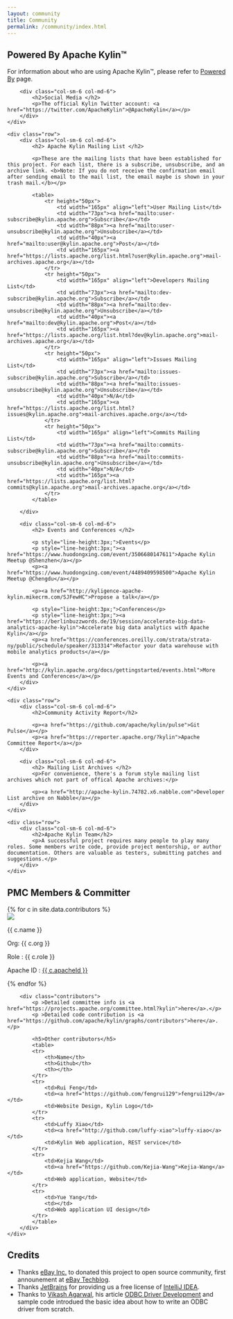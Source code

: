 ```yaml
---
layout: community
title: Community
permalink: /community/index.html
---
```

<div class="container" >
	<div class="row">
		<div class="col-sm-6 col-md-6">
		    <h2> Powered By Apache Kylin™ </h2>
			<p>For information about who are using Apache Kylin™, please refer to <a href="/community/poweredby.html">Powered By</a> page.</p>
		</div>

		<div class="col-sm-6 col-md-6">
		    <h2>Social Media </h2>
		    <p>The official Kylin Twitter account: <a href="https://twitter.com/ApacheKylin">@ApacheKylin</a></p>
		</div>
	</div>

	<div class="row">
		<div class="col-sm-6 col-md-6">
		    <h2> Apache Kylin Mailing List </h2>

		    <p>These are the mailing lists that have been established for this project. For each list, there is a subscribe, unsubscribe, and an archive link. <b>Note: If you do not receive the confirmation email after sending email to the mail list, the email maybe is shown in your trash mail.</b></p>

		    <table>
		        <tr height="50px">
		            <td width="165px" align="left">User Mailing List</td>
		            <td width="73px"><a href="mailto:user-subscribe@kylin.apache.org">Subscribe</a></td>
		            <td width="88px"><a href="mailto:user-unsubscribe@kylin.apache.org">Unsubscribe</a></td>
		            <td width="40px"><a href="mailto:user@kylin.apache.org">Post</a></td>
		            <td width="165px"><a href="https://lists.apache.org/list.html?user@kylin.apache.org">mail-archives.apache.org</a></td>
		        </tr>
		        <tr height="50px">
                    <td width="165px" align="left">Developers Mailing List</td>
                    <td width="73px"><a href="mailto:dev-subscribe@kylin.apache.org">Subscribe</a></td>
                    <td width="88px"><a href="mailto:dev-unsubscribe@kylin.apache.org">Unsubscribe</a></td>
                    <td width="40px"><a href="mailto:dev@kylin.apache.org">Post</a></td>
                    <td width="165px"><a href="https://lists.apache.org/list.html?dev@kylin.apache.org">mail-archives.apache.org</a></td>
                </tr>
                <tr height="50px">
                    <td width="165px" align="left">Issues Mailing List</td>
                    <td width="73px"><a href="mailto:issues-subscribe@kylin.apache.org">Subscribe</a></td>
                    <td width="88px"><a href="mailto:issues-unsubscribe@kylin.apache.org">Unsubscribe</a></td>
                    <td width="40px">N/A</td>
                    <td width="165px"><a href="https://lists.apache.org/list.html?issues@kylin.apache.org">mail-archives.apache.org</a></td>
                </tr>
                <tr height="50px">
                    <td width="165px" align="left">Commits Mailing List</td>
                    <td width="73px"><a href="mailto:commits-subscribe@kylin.apache.org">Subscribe</a></td>
                    <td width="88px"><a href="mailto:commits-unsubscribe@kylin.apache.org">Unsubscribe</a></td>
                    <td width="40px">N/A</td>
                    <td width="165px"><a href="https://lists.apache.org/list.html?commits@kylin.apache.org">mail-archives.apache.org</a></td>
                </tr>           
		    </table>

		</div>
		
        <div class="col-sm-6 col-md-6">
            <h2> Events and Conferences </h2>
            
            <p style="line-height:3px;">Events</p>
            <p style="line-height:3px;"><a href="https://www.huodongxing.com/event/3506680147611">Apache Kylin Meetup @Shenzhen</a></p>
            <p><a href="https://www.huodongxing.com/event/4489409598500">Apache Kylin Meetup @Chengdu</a></p>
            
            <p><a href="http://kyligence-apache-kylin.mikecrm.com/SJFewHC">Propose a talk</a></p>

            <p style="line-height:3px;">Conferences</p>
            <p style="line-height:3px;"><a href="https://berlinbuzzwords.de/19/session/accelerate-big-data-analytics-apache-kylin">Accelerate big data analytics with Apache Kylin</a></p>
            <p><a href="https://conferences.oreilly.com/strata/strata-ny/public/schedule/speaker/313314">Refactor your data warehouse with mobile analytics products</a></p>

            <p><a href="http://kylin.apache.org/docs/gettingstarted/events.html">More Events and Conferences</a></p>
        </div>
	</div>

	<div class="row">
        <div class="col-sm-6 col-md-6">
            <h2>Community Activity Report</h2>

            <p><a href="https://github.com/apache/kylin/pulse">Git Pulse</a></p>
            <p><a href="https://reporter.apache.org/?kylin">Apache Committee Report</a></p>
        </div>
    		
		<div class="col-sm-6 col-md-6">
		    <h2> Mailing List Archives </h2>
		    <p>For convenience, there's a forum style mailing list archives which not part of offical Apache archives:</p>

		    <p><a href="http://apache-kylin.74782.x6.nabble.com">Developer List archive on Nabble</a></p>
		</div>
	</div>
	
    <div class="row">
		<div class="col-sm-6 col-md-6">
		    <h2>Apache Kylin Team</h2>
		    <p>A successful project requires many people to play many roles. Some members write code, provide project mentorship, or author documentation. Others are valuable as testers, submitting patches and suggestions.</p>
		</div>
    </div>
</div>

<div class="kylin-member">
	<div class="container">
		<h2> PMC Members & Committer</h2>
		<div class="clearfix">
		{% for c in site.data.contributors %} 
		  <div class="col-sm-6 col-md-4">
		  	<div class="members-card">
			  	<a href="http://github.com/{{ c.githubId }}"> 
			  		<img class="github-pic" src="{% unless c.avatar %}http://github.com/{{ c.githubId }}.png{% else %}{{ c.avatar }}{% endunless %}">
			  	</a>  
			  	<p class="members-name"> {{ c.name }} </p> 
				<p class="member-role">Org: {{ c.org }} </p>
			  	<p class="members-role">Role : {{ c.role }}</p> 
			  	<p>Apache ID : <a href="http://home.apache.org/phonebook.html?uid={{ c.apacheId }}" class="apache-id">{{ c.apacheId }}</a> </p>  
			</div>
		  </div>
		{% endfor %}
		</div>

        <div class="contributors">
			<p >Detailed committee info is <a href="https://projects.apache.org/committee.html?kylin">here</a>.</p>
			<p >Detailed code contribution is <a href="https://github.com/apache/kylin/graphs/contributors">here</a>.</p>

		    <h5>Other contributors</h5>
		    <table>
		    <tr>  
		    	<th>Name</th>
		    	<th>Github</th>
		    	<th></th>
		    </tr>
		    <tr>  
		    	<td>Rui Feng</td>
		    	<td><a href="https://github.com/fengrui129">fengrui129</a></td>
		    	<td>Website Design, Kylin Logo</td>
		    </tr>
		    <tr>  
		    	<td>Luffy Xiao</td>
		    	<td><a href="http://github.com/luffy-xiao">luffy-xiao</a></td>
		    	<td>Kylin Web application, REST service</td>
		    </tr>
		    <tr>  
		    	<td>Kejia Wang</td>
		    	<td><a href="https://github.com/Kejia-Wang">Kejia-Wang</a></td>
		    	<td>Web application, Website</td>
		    </tr>
		    <tr>  
		    	<td>Yue Yang</td>
		    	<td></td>
		    	<td>Web application UI design</td>
		    </tr>
		    </table>
		</div>
	</div>
</div>

<div class="container credits">
  <h2> Credits</h2>
  <ul>
  	<li>Thanks <a href="https://www.ebayinc.com/">eBay Inc.</a> to donated this project to open source community, first announement at <a href="http://www.ebaytechblog.com/2014/10/20/announcing-kylin-extreme-olap-engine-for-big-data/">eBay Techblog</a>. </li>
  	<li>Thanks <a href="https://www.jetbrains.com/">JetBrains</a> for providing us a free license of <a href="https://www.jetbrains.com/idea/">IntelliJ IDEA</a>.</li>
  	<li>Thanks to <a href="vikash_agarwal@hotmail.com">Vikash Agarwal</a>, his article <a href="http://www.drdobbs.com/windows/odbc-driver-development/184416434?pgno=5">ODBC Driver Development</a> and sample code introdued the basic idea about how to write an ODBC driver from scratch.</li>
  </ul>

</div>

